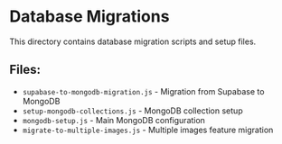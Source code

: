 # Database Migrations

This directory contains database migration scripts and setup files.

## Files:
- `supabase-to-mongodb-migration.js` - Migration from Supabase to MongoDB
- `setup-mongodb-collections.js` - MongoDB collection setup
- `mongodb-setup.js` - Main MongoDB configuration
- `migrate-to-multiple-images.js` - Multiple images feature migration 